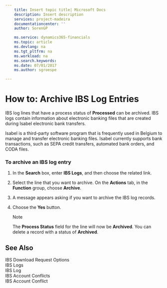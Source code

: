 ```yaml
---
    title: Insert topic title| Microsoft Docs
    description: Insert description
    services: project-madeira
    documentationcenter: ''
    author: SorenGP

    ms.service: dynamics365-financials
    ms.topic: article
    ms.devlang: na
    ms.tgt_pltfrm: na
    ms.workload: na
    ms.search.keywords:
    ms.date: 07/01/2017
    ms.author: sgroespe

---
```

# How to: Archive IBS Log Entries
IBS log lines that have a process status of **Processed** can be archived. IBS logs contain information about electronic banking files that are created during Isabel electronic bank transfers.  
  
 Isabel is a third-party software program that is frequently used in Belgium to manage and transfer electronic banking files. Isabel currently supports bank transactions, such as SEPA credit transfers, automated bank orders, and CODA files.  
  
### To archive an IBS log entry  
  
1.  In the **Search** box, enter **IBS Logs**, and then choose the related link.  
  
2.  Select the line that you want to archive. On the **Actions** tab, in the **Function** group, choose **Archive**.  
  
3.  A message appears asking if you want to archive the IBS log records.  
  
4.  Choose the **Yes** button.  
  
    > [!NOTE]  
    >  The **Process Status** field for the line will now be **Archived**. You can delete a record with a status of **Archived**.  
  
## See Also  
 IBS Download Request Options   
 IBS Logs   
 IBS Log   
 IBS Account Conflicts   
 IBS Account Conflict